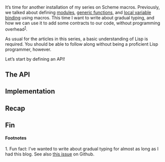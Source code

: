 It’s time for another installation of my series on Scheme macros. Previously,
we talked about defining [modules](http://blog.veitheller.de/Scheme_Macros_I:_Modules.html),
[generic functions](http://blog.veitheller.de/Scheme_Macros_II:_Generics.html),
and [local variable binding](http://blog.veitheller.de/Scheme_Macros_III:_Defining_let.html)
using macros. This time I want to write about gradual typing, and how we can use
it to add some contracts to our code, without programming
overhead<sup><a href="#1">1</a></sup>.

As usual for the articles in this series, a basic understanding of Lisp is
required. You should be able to follow along without being a proficient Lisp
programmer, however.

Let’s start by defining an API!

## The API

## Implementation

## Recap

## Fin

#### Footnotes

<span id="1">1.</span> Fun fact: I’ve wanted to write about gradual typing for
                       almost as long as I had this blog. See also [this
                       issue](https://github.com/hellerve/blog/issues/8) on
                       Github.
